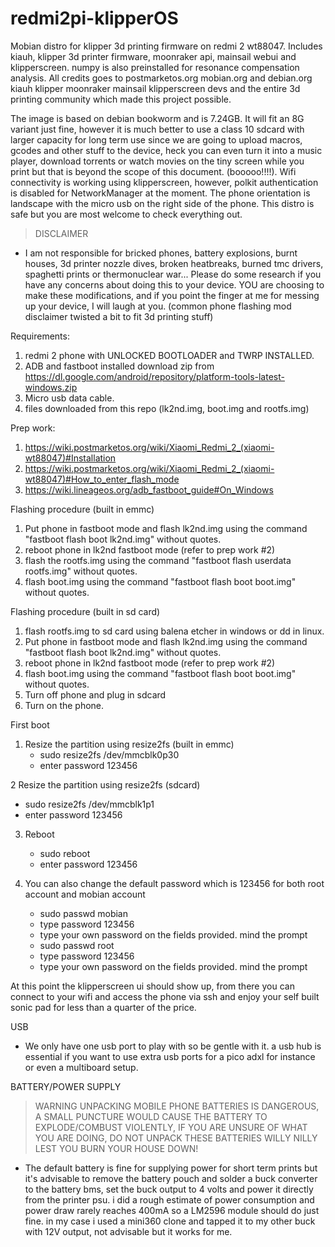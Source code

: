 # redmi2pi-klipperOS

Mobian distro for klipper 3d printing firmware on redmi 2 wt88047.
Includes kiauh, klipper 3d printer firmware, moonraker api, mainsail webui and klipperscreen.
numpy is also preinstalled for resonance compensation analysis.
All credits goes to postmarketos.org mobian.org and debian.org kiauh klipper moonraker mainsail klipperscreen devs and the entire 3d printing community which made this project possible.

The image is based on debian bookworm and is 7.24GB. It will fit an 8G variant just fine, however it is much better to use a class 10 sdcard with larger capacity for long term use since we are going to upload macros, gcodes and other stuff to the device, heck you can even turn it into a music player, download torrents or watch movies on the tiny screen while you print but that is beyond the scope of this document. (booooo!!!!). Wifi connectivity is working using klipperscreen, however, polkit authentication is disabled for NetworkManager at the moment. The phone orientation is landscape with the micro usb on the right side of the phone. This distro is safe but you are most welcome to check everything out.

>DISCLAIMER
- I am not responsible for bricked phones, battery explosions, burnt houses, 3d printer nozzle dives, broken heatbreaks, burned tmc drivers, spaghetti prints or thermonuclear war... Please do some research if you have any concerns about doing this to your device. YOU are choosing to make these modifications, and if you point the finger at me for messing up your device, I will laugh at you. (common phone flashing mod disclaimer twisted a bit to fit 3d printing stuff) 

Requirements:
1. redmi 2 phone with UNLOCKED BOOTLOADER and TWRP INSTALLED.
2. ADB and fastboot installed download zip from https://dl.google.com/android/repository/platform-tools-latest-windows.zip
3. Micro usb data cable.
4. files downloaded from this repo (lk2nd.img, boot.img and rootfs.img)

Prep work:
1. https://wiki.postmarketos.org/wiki/Xiaomi_Redmi_2_(xiaomi-wt88047)#Installation
2. https://wiki.postmarketos.org/wiki/Xiaomi_Redmi_2_(xiaomi-wt88047)#How_to_enter_flash_mode
3. https://wiki.lineageos.org/adb_fastboot_guide#On_Windows

Flashing procedure (built in emmc)
1. Put phone in fastboot mode and flash lk2nd.img using the command "fastboot flash boot lk2nd.img" without quotes.
2. reboot phone in lk2nd fastboot mode (refer to prep work #2)
3. flash the rootfs.img using the command "fastboot flash userdata rootfs.img" without quotes.
4. flash boot.img using the command "fastboot flash boot boot.img" without quotes.

Flashing procedure (built in sd card)
1. flash rootfs.img to sd card using balena etcher in windows or dd in linux.
2. Put phone in fastboot mode and flash lk2nd.img using the command "fastboot flash boot lk2nd.img" without quotes.
3. reboot phone in lk2nd fastboot mode (refer to prep work #2)
4. flash boot.img using the command "fastboot flash boot boot.img" without quotes.
5. Turn off phone and plug in sdcard
6. Turn on the phone.

First boot
1. Resize the partition using resize2fs (built in emmc)
   - sudo resize2fs /dev/mmcblk0p30
   - enter password 123456

2 Resize the partition using resize2fs (sdcard)
   - sudo resize2fs /dev/mmcblk1p1
   - enter password 123456

3. Reboot
   - sudo reboot
   - enter password 123456
   
5. You can also change the default password which is 123456 for both root account and mobian account
   - sudo passwd mobian
   - type password 123456
   - type your own password on the fields provided. mind the prompt
   - sudo passwd root
   - type password 123456
   - type your own password on the fields provided. mind the prompt
   
At this point the klipperscreen ui should show up, from there you can connect to your wifi and access the phone via ssh and enjoy your self built sonic pad for less than a quarter of the price. 

USB
- We only have one usb port to play with so be gentle with it. a usb hub is essential if you want to use extra usb ports for a pico adxl for instance or even a multiboard setup. 

BATTERY/POWER SUPPLY

>WARNING UNPACKING MOBILE PHONE BATTERIES IS DANGEROUS, A SMALL PUNCTURE WOULD CAUSE THE BATTERY TO EXPLODE/COMBUST VIOLENTLY, IF YOU ARE UNSURE OF WHAT YOU ARE DOING, DO NOT UNPACK THESE BATTERIES WILLY NILLY LEST YOU BURN YOUR HOUSE DOWN!

- The default battery is fine for supplying power for short term prints but it's advisable to remove the battery pouch and solder a buck converter to the battery bms, set the buck output to 4 volts and power it directly from the printer psu. i did a rough estimate of power consumption and power draw rarely reaches 400mA so a LM2596 module should do just fine. in my case i used a mini360 clone and tapped it to my other buck with 12V output, not advisable but it works for me.
